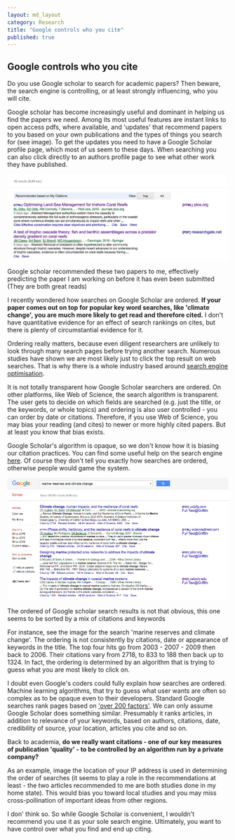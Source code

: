 ```yaml
---
layout: md_layout
category: Research
title: "Google controls who you cite"
published: true    
---
```



## Google controls who you cite  

Do you use Google scholar to search for academic papers? Then beware, the search engine is controlling, or at least strongly influencing, who you will cite.  

Google scholar has become increasingly useful and dominant in helping us find the papers we need. Among its most useful features are instant links to open access pdfs, where available, and 'updates' that recommend papers to you based on your own publications and the types of things you search for (see image). To get the updates you need to have a Google Scholar profile page, which most of us seem to these days. When searching you can also click directly to an authors profile page to see what other work they have published.  


<div class = "image_caption">
<img src ="/Images/google-recommended-papers.jpg_large.jpeg" alt="" class="image_normal"/>
<p> Google scholar recommended these two papers to me, effectively predicting the paper I am working on before it has even been submitted (They are both great reads) </p>
</div>  

I recently wondered how searches on Google Scholar are ordered. **If your paper comes out on top for popular key word searches, like 'climate change', you are much more likely to get read and therefore cited.**  I don't have quantitative evidence for an effect of search rankings on cites, but there is plenty of circumstantial evidence for it.  

Ordering really matters, because even diligent researchers are unlikely to look through many search pages before trying another search. Numerous studies have shown we are most likely just to click the top result on web searches. That is why there is a whole industry based around [search engine optimisation](https://en.wikipedia.org/wiki/Search_engine_optimization).  

It is not totally transparent how Google Scholar searchers are ordered. On other platforms, like Web of Science, the search algorithm is transparent. The user gets to decide on which fields are searched (e.g. just the title, or the keywords, or whole topics) and ordering is also user controlled - you can order by date or citations. Therefore, if you use Web of Science, you may bias your reading (and cites) to newer or more highly cited papers. But at least you know that bias exists.

Google Scholar's algorithm is opaque, so we don't know how it is biasing our citation practices.  You can find some useful help on the search engine [here](https://scholar.google.com/intl/en/scholar/help.html). Of course they don't tell you exactly how searches are ordered, otherwise people would game the system.  

<div class = "image_caption">
<img src ="/Images/marine-reserves-search.png" alt="" class="image_float"/>
<p> The ordered of Google scholar search results is not that obvious, this one seems to be sorted by a mix of citations and keywords </p>
</div>  

For instance, see the image for the search 'marine reserves and climate change'.  The ordering is not consistently by citations, date or appearance of keywords in the title. The top four hits go from 2003 - 2007 - 2009 then back to 2006. Their citations vary from 2718, to 833 to 188 then back up to 1324. In fact, the ordering is determined by an algorithm that is trying to guess what you are most likely to click on.  

I doubt even Google's coders could fully explain how searches are ordered. Machine learning algorithms, that try to guess what user wants are often so complex as to be opaque even to their developers. Standard Google searches rank pages based on ['over 200 factors'](https://support.google.com/webmasters/answer/70897?hl=en). We can only assume Google Scholar does something similar. Presumably it ranks articles, in addition to relevance of your keywords,  based on authors, citations, date, credibility of source, your location, articles you cite and so on.  

Back to academia, **do we really want citations - one of our key measures of publication 'quality' - to be controlled by an algorithm run by a private company?**  

As an example, image the location of your IP address is used in determining the order of searches (it seems to play a role in the recommendations at least - the two articles recommended to me are both studies done in my home state).  This would bias you toward local studies and you may miss cross-pollination of important ideas from other regions.  

I don' think so. So while Google Scholar is convenient, I wouldn't recommend you use it as your sole search engine. Ultimately, you want to have control over what you find and end up citing.  
